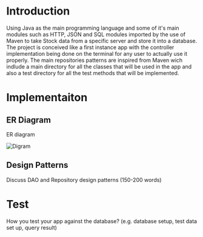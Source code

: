 # Introduction
Using Java as the main programming language and some of it's main modules such as HTTP, JSON and SQL modules imported by the use of Maven to take Stock data from a specific server and store it into a database. 
The project is conceived like a first instance app with the controller implementation being done on the terminal for any user to actually use it properly.
The main repositories patterns are inspired from Maven wich indlude a main directory for all the classes that will be used in the app and also a test directory for all the test methods that will be implemented.

# Implementaiton
## ER Diagram
ER diagram

![Digram](https://images.app.goo.gl/eFLVb6334GmhuU4TA)

## Design Patterns
Discuss DAO and Repository design patterns (150-200 words)

# Test
How you test your app against the database? (e.g. database setup, test data set up, query result)

